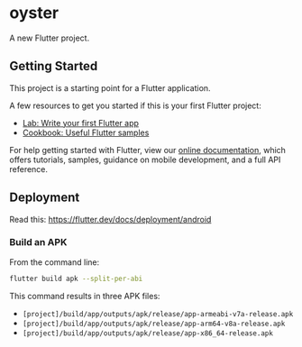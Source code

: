 # oyster

A new Flutter project.

## Getting Started

This project is a starting point for a Flutter application.

A few resources to get you started if this is your first Flutter project:

- [Lab: Write your first Flutter app](https://flutter.dev/docs/get-started/codelab)
- [Cookbook: Useful Flutter samples](https://flutter.dev/docs/cookbook)

For help getting started with Flutter, view our
[online documentation](https://flutter.dev/docs), which offers tutorials,
samples, guidance on mobile development, and a full API reference.

## Deployment
Read this: https://flutter.dev/docs/deployment/android

### Build an APK
From the command line:
``` bash
flutter build apk --split-per-abi
```
This command results in three APK files:
- `[project]/build/app/outputs/apk/release/app-armeabi-v7a-release.apk`
- `[project]/build/app/outputs/apk/release/app-arm64-v8a-release.apk`
- `[project]/build/app/outputs/apk/release/app-x86_64-release.apk`
